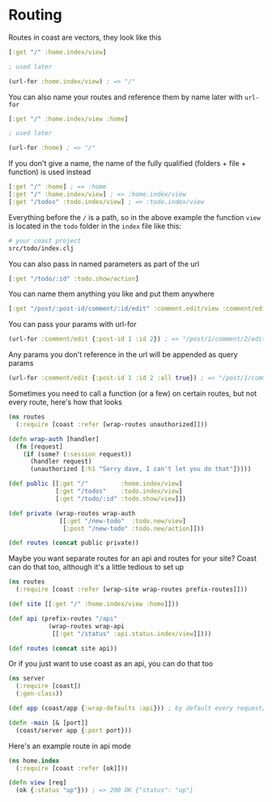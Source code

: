 # Routing

Routes in coast are vectors, they look like this

```clojure
[:get "/" :home.index/view]

; used later

(url-for :home.index/view) ; => "/"
```

You can also name your routes and reference them by name later with `url-for`

```clojure
[:get "/" :home.index/view :home]

; used later

(url-for :home) ; => "/"
```

If you don't give a name, the name of the fully qualified (folders + file + function) is used instead

```clojure
[:get "/" :home] ; => :home
[:get "/" :home.index/view] ; => :home.index/view
[:get "/todos" :todo.index/view] ; => :todo.index/view
```

Everything before the `/` is a path, so in the above example the function `view` is located in the `todo` folder in the `index` file like this:

```bash
# your coast project
src/todo/index.clj
```

You can also pass in named parameters as part of the url

```clojure
[:get "/todo/:id" :todo.show/action]
```

You can name them anything you like and put them anywhere

```clojure
[:get "/post/:post-id/comment/:id/edit" :comment.edit/view :comment/edit]
```

You can pass your params with url-for

```clojure
(url-for :comment/edit {:post-id 1 :id 2}) ; => "/post/1/comment/2/edit"
```

Any params you don't reference in the url will be appended as query params

```clojure
(url-for :comment/edit {:post-id 1 :id 2 :all true}) ; => "/post/1/comment/2/edit?all=true"
```

Sometimes you need to call a function (or a few) on certain routes, but not every route, here's how that looks

```clojure
(ns routes
  (:require [coast :refer [wrap-routes unauthorized]]))

(defn wrap-auth [handler]
  (fn [request]
    (if (some? (:session request))
      (handler request)
      (unauthorized [:h1 "Sorry dave, I can't let you do that"]))))

(def public [[:get "/"         :home.index/view]
             [:get "/todos"    :todo.index/view]
             [:get "/todo/:id" :todo.show/view]])

(def private (wrap-routes wrap-auth
              [[:get "/new-todo"  :todo.new/view]
               [:post "/new-todo" :todo.new/action]]))

(def routes (concat public private))
```

Maybe you want separate routes for an api and routes for your site? Coast can do that too, although it's a little tedious to set up

```clojure
(ns routes
  (:require [coast :refer [wrap-site wrap-routes prefix-routes]]))

(def site [[:get "/" :home.index/view :home]]))

(def api (prefix-routes "/api"
           (wrap-routes wrap-api
            [[:get "/status" :api.status.index/view]])))

(def routes (concat site api))
```

Or if you just want to use coast as an api, you can do that too

```clojure
(ns server
  (:require [coast])
  (:gen-class))

(def app (coast/app {:wrap-defaults :api})) ; by default every request/response is json

(defn -main [& [port]]
  (coast/server app {:port port}))
```

Here's an example route in api mode

```clojure
(ns home.index
  (:require [coast :refer [ok]]))

(defn view [req]
  (ok {:status "up"})) ; => 200 OK {"status": "up"}
```
